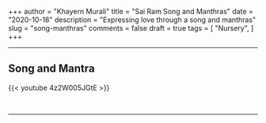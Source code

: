 +++
author = "Khayern Murali"
title = "Sai Ram Song and Manthras"
date = "2020-10-18"
description = "Expressing love through a song and manthras"
slug = "song-manthras"
comments = false
draft = true
tags = [
    "Nursery",
]
+++

---

## Song and Mantra

{{< youtube 4z2W005JGtE >}}

<br>

---
